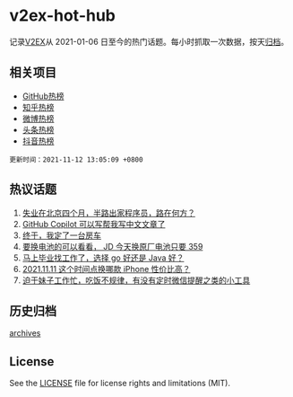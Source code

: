 # v2ex-hot-hub

 记录[V2EX](https://www.v2ex.com/)从 2021-01-06 日至今的热门话题。每小时抓取一次数据，按天[归档](archives)。
 
 ## 相关项目

- [GitHub热榜](https://github.com/snaildev/github-hot-hub)
- [知乎热榜](https://github.com/snaildev/zhihu-hot-hub)
- [微博热榜](https://github.com/snaildev/weibo-hot-hub)
- [头条热榜](https://github.com/snaildev/toutiao-hot-hub)
- [抖音热榜](https://github.com/snaildev/douyin-hot-hub)


 `更新时间：2021-11-12 13:05:09 +0800`

## 热议话题

1. [失业在北京四个月，半路出家程序员，路在何方？](https://www.v2ex.com/t/814816)
1. [GitHub Copilot 可以写帮我写中文文章了](https://www.v2ex.com/t/814689)
1. [终于，我定了一台房车](https://www.v2ex.com/t/814857)
1. [要换电池的可以看看， JD 今天换原厂电池只要 359](https://www.v2ex.com/t/814676)
1. [马上毕业找工作了，选择 go 好还是 Java 好？](https://www.v2ex.com/t/814711)
1. [2021.11.11 这个时间点换哪款 iPhone 性价比高？](https://www.v2ex.com/t/814727)
1. [迫于妹子工作忙，吃饭不规律，有没有定时微信提醒之类的小工具](https://www.v2ex.com/t/814697)

## 历史归档

[archives](archives)

## License

See the [LICENSE](LICENSE) file for license rights and limitations (MIT).
